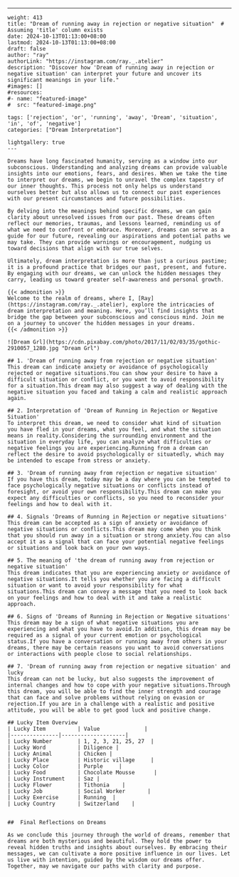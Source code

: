 ---
    weight: 413
    title: "Dream of running away in rejection or negative situation"  # Assuming 'title' column exists
    date: 2024-10-13T01:13:00+08:00
    lastmod: 2024-10-13T01:13:00+08:00
    draft: false
    author: "ray"
    authorLink: "https://instagram.com/ray._.atelier"
    description: "Discover how 'Dream of running away in rejection or negative situation' can interpret your future and uncover its significant meanings in your life."
    #images: []
    #resources:
    #- name: "featured-image"
    #  src: "featured-image.png"
    
    tags: ['rejection', 'or', 'running', 'away', 'Dream', 'situation', 'in', 'of', 'negative']
    categories: ["Dream Interpretation"]
    
    lightgallery: true
    ---
    
    Dreams have long fascinated humanity, serving as a window into our subconscious. Understanding and analyzing dreams can provide valuable insights into our emotions, fears, and desires. When we take the time to interpret our dreams, we begin to unravel the complex tapestry of our inner thoughts. This process not only helps us understand ourselves better but also allows us to connect our past experiences with our present circumstances and future possibilities.
    
    By delving into the meanings behind specific dreams, we can gain clarity about unresolved issues from our past. These dreams often reflect our memories, traumas, and lessons learned, reminding us of what we need to confront or embrace. Moreover, dreams can serve as a guide for our future, revealing our aspirations and potential paths we may take. They can provide warnings or encouragement, nudging us toward decisions that align with our true selves.
    
    Ultimately, dream interpretation is more than just a curious pastime; it is a profound practice that bridges our past, present, and future. By engaging with our dreams, we can unlock the hidden messages they carry, leading us toward greater self-awareness and personal growth.
    
    {{< admonition >}}
    Welcome to the realm of dreams, where I, [Ray](https://instagram.com/ray._.atelier), explore the intricacies of dream interpretation and meaning. Here, you’ll find insights that bridge the gap between your subconscious and conscious mind. Join me on a journey to uncover the hidden messages in your dreams.
    {{< /admonition >}}
    
    ![Dream Grl](https://cdn.pixabay.com/photo/2017/11/02/03/35/gothic-2910057_1280.jpg "Dream Grl")
    
    ## 1. 'Dream of running away from rejection or negative situation'
    This dream can indicate anxiety or avoidance of psychologically rejected or negative situations.You can show your desire to have a difficult situation or conflict, or you want to avoid responsibility for a situation.This dream may also suggest a way of dealing with the negative situation you faced and taking a calm and realistic approach again.
    
    ## 2. Interpretation of 'Dream of Running in Rejection or Negative Situation'
    To interpret this dream, we need to consider what kind of situation you have fled in your dreams, what you feel, and what the situation means in reality.Considering the surrounding environment and the situation in everyday life, you can analyze what difficulties or negative feelings you are experiencing.Running from a dream can reflect the desire to avoid psychologically or situatedly, which may be intended to escape from stress or anxiety.
    
    ## 3. 'Dream of running away from rejection or negative situation'
    If you have this dream, today may be a day where you can be tempted to face psychologically negative situations or conflicts instead of foresight, or avoid your own responsibility.This dream can make you expect any difficulties or conflicts, so you need to reconsider your feelings and how to deal with it.
    
    ## 4. Signals 'Dreams of Running in Rejection or negative situations'
    This dream can be accepted as a sign of anxiety or avoidance of negative situations or conflicts.This dream may come when you think that you should run away in a situation or strong anxiety.You can also accept it as a signal that can face your potential negative feelings or situations and look back on your own ways.
    
    ## 5. The meaning of 'the dream of running away from rejection or negative situation'
    This dream indicates that you are experiencing anxiety or avoidance of negative situations.It tells you whether you are facing a difficult situation or want to avoid your responsibility for what situations.This dream can convey a message that you need to look back on your feelings and how to deal with it and take a realistic approach.
    
    ## 6. Signs of 'Dreams of Running in Rejection or Negative situations'
    This dream may be a sign of what negative situations you are experiencing and what you have to avoid.In addition, this dream may be required as a signal of your current emotion or psychological status.If you have a conversation or running away from others in your dreams, there may be certain reasons you want to avoid conversations or interactions with people close to social relationships.
    
    ## 7. 'Dream of running away from rejection or negative situation' and lucky
    This dream can not be lucky, but also suggests the improvement of internal changes and how to cope with your negative situations.Through this dream, you will be able to find the inner strength and courage that can face and solve problems without relying on evasion or rejection.If you are in a challenge with a realistic and positive attitude, you will be able to get good luck and positive change.
    
    ## Lucky Item Overview
    | Lucky Item          | Value              |
    |---------------|--------------------|
    | Lucky Number        | 1, 2, 3, 21, 25, 27  |
    | Lucky Word          | Diligence |
    | Lucky Animal        | Chicken |
    | Lucky Place         | Historic village     |
    | Lucky Color         | Purple     |
    | Lucky Food          | Chocolate Mousse      |
    | Lucky Instrument    | Saz |
    | Lucky Flower        | Tithonia    |
    | Lucky Job           | Social Worker       |
    | Lucky Exercise      | Running  |
    | Lucky Country       | Switzerland    |
    
    
    ##  Final Reflections on Dreams
    
    As we conclude this journey through the world of dreams, remember that dreams are both mysterious and beautiful. They hold the power to reveal hidden truths and insights about ourselves. By embracing their messages, we can cultivate a more positive influence in our lives. Let us live with intention, guided by the wisdom our dreams offer. Together, may we navigate our paths with clarity and purpose.
    